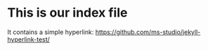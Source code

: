# This is our index file

It contains a simple hyperlink: https://github.com/ms-studio/jekyll-hyperlink-test/
